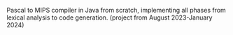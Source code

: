 Pascal to MIPS compiler in Java from scratch, implementing all phases from lexical analysis to code generation. (project from August 2023-January 2024)
